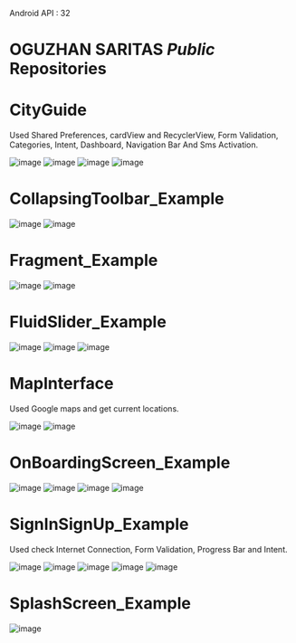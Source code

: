 Android API : 32

# OGUZHAN SARITAS *Public* Repositories

# CityGuide

Used Shared Preferences, cardView and RecyclerView, Form Validation, Categories, Intent, Dashboard, Navigation Bar And Sms Activation.

![image](https://user-images.githubusercontent.com/116000191/200592751-737d6d34-fe6b-4f58-a8bc-6176dc2f6480.png)
![image](https://user-images.githubusercontent.com/116000191/200592966-66f69c77-b472-438b-ae43-a742e0d72df4.png)
![image](https://user-images.githubusercontent.com/116000191/200593007-7f355b6b-f791-4902-aedf-42ecfe638d2c.png)
![image](https://user-images.githubusercontent.com/116000191/200593113-97ec41b9-99ce-414f-b623-e968374040dc.png)



# CollapsingToolbar_Example

![image](https://user-images.githubusercontent.com/116000191/200598733-76bf4562-bf1d-4e01-a862-f13da824441f.png)
![image](https://user-images.githubusercontent.com/116000191/200598789-aed2f366-3953-4b2b-93a6-6d4f82565c58.png)

# Fragment_Example

![image](https://user-images.githubusercontent.com/116000191/200610123-a6deabe4-579d-40b3-b475-eaa0e94ad918.png)
![image](https://user-images.githubusercontent.com/116000191/200610183-38f46437-8b4d-420c-bcf9-d9ee55e44bed.png)




# FluidSlider_Example

![image](https://user-images.githubusercontent.com/116000191/200594856-776a5371-93a5-47e6-a49d-7e86c02a13bd.png)
![image](https://user-images.githubusercontent.com/116000191/200594913-3446c6ea-a200-4928-88d5-413499451f13.png)
![image](https://user-images.githubusercontent.com/116000191/200595078-713e50dc-d4e4-41d3-bace-f9f51bd2057f.png)




# MapInterface

Used Google maps and get current locations.

![image](https://user-images.githubusercontent.com/116000191/200594099-a4ffe203-b06e-41a8-91a4-cb04bc3b28bc.png)
![image](https://user-images.githubusercontent.com/116000191/200594181-17699258-cf5a-42fa-a4d3-febb0ce96b46.png)



# OnBoardingScreen_Example

![image](https://user-images.githubusercontent.com/116000191/200595425-7befe5ef-9bb0-4e11-a01a-4ccf560afeb4.png)
![image](https://user-images.githubusercontent.com/116000191/200595456-45b458ec-7bfc-46e9-997d-10916677cbed.png)
![image](https://user-images.githubusercontent.com/116000191/200595498-0ee3b08e-4fc8-440b-b06e-98bdae5ce475.png)
![image](https://user-images.githubusercontent.com/116000191/200595587-965f0bb8-19fb-45b2-86dd-0b9cfc79f803.png)





# SignInSignUp_Example

Used check Internet Connection, Form Validation, Progress Bar and Intent.

![image](https://user-images.githubusercontent.com/116000191/200593407-efd006d6-939a-4f95-938c-0b35c0bc6707.png)
![image](https://user-images.githubusercontent.com/116000191/200593466-583b75c8-a925-4c71-898c-8c9577e5ac68.png)
![image](https://user-images.githubusercontent.com/116000191/200593499-13cec741-909b-41cd-bf90-fedf4584b42a.png)
![image](https://user-images.githubusercontent.com/116000191/200593559-415c4398-c3e9-4cd3-951a-0f6533af8fcb.png)
![image](https://user-images.githubusercontent.com/116000191/200593700-61ae2c08-ffc9-487b-a22c-a496156e9a61.png)


# SplashScreen_Example

![image](https://user-images.githubusercontent.com/116000191/200597758-fcc9e16c-3e3e-48df-b77f-cba490dc2497.png)




